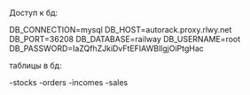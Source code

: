 Доступ к бд:

DB_CONNECTION=mysql
DB_HOST=autorack.proxy.rlwy.net
DB_PORT=36208
DB_DATABASE=railway
DB_USERNAME=root
DB_PASSWORD=IaZQfhZJkiDvFtEFIAWBllgjOiPtgHac

таблицы в бд:

-stocks
-orders
-incomes
-sales
